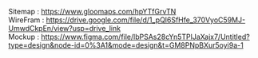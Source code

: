 Sitemap : https://www.gloomaps.com/hpYTfGrvTN <br>
WireFram : https://drive.google.com/file/d/1_pQl6SfHfe_370VyoC59MJ-UmwdCkpEn/view?usp=drive_link <br>
Mockup : https://www.figma.com/file/lbPSAs28cYn5TPlJaXajx7/Untitled?type=design&node-id=0%3A1&mode=design&t=GM8PNpBXur5oyi9a-1